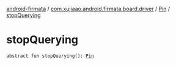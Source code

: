 [android-firmata](../../index.md) / [com.xujiaao.android.firmata.board.driver](../index.md) / [Pin](index.md) / [stopQuerying](./stop-querying.md)

# stopQuerying

`abstract fun stopQuerying(): `[`Pin`](index.md)